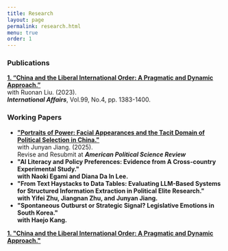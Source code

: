 ```yaml
---
title: Research
layout: page
permalink: research.html
menu: true
order: 1
---
```

<h3>Publications</h3>
<p>
    <a href="https://academic.oup.com/ia/article-abstract/99/4/1383/7216720?redirectedFrom=fulltext" target="_blank">
        <strong>1. “China and the Liberal International Order: A Pragmatic and Dynamic Approach.”</strong>
    </a><br>
    with Ruonan Liu. (2023).<br>
    <em><strong>International Affairs</strong></em>, Vol.99, No.4, pp. 1383-1400.
</p>

<h3>Working Papers</h3>
<ul>
    <li>
        <a href="https://osf.io/preprints/socarxiv/c2nd5_v1" target="_blank">
            <strong>"Portraits of Power: Facial Appearances and the Tacit Domain of Political Selection in China."</strong>
        </a><br>
        with Junyan Jiang. (2025).<br>
        Revise and Resubmit at <strong><em>American Political Science Review</em><strong>
    </li>
    <li><strong>"AI Literacy and Policy Preferences: Evidence from A Cross-country Experimental Study."</strong><br>
    with Naoki Egami and Diana Da In Lee.</li>
    <li><strong>"From Text Haystacks to Data Tables: Evaluating LLM-Based Systems for Structured Information Extraction in Political Elite Research."</strong><br>
    with Yifei Zhu, Jiangnan Zhu, and Junyan Jiang.</li>
    <li><strong>"Spontaneous Outburst or Strategic Signal? Legislative Emotions in South Korea."</strong><br>
    with Haejo Kang.</li>
</ul>

<a href="https://academic.oup.com/ia/article-abstract/99/4/1383/7216720?redirectedFrom=fulltext" target="_blank">
            <strong>1. "China and the Liberal International Order: A Pragmatic and Dynamic Approach."</strong>
        </a><br>
